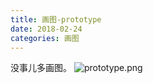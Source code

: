 ```yaml
---
title: 画图-prototype
date: 2018-02-24
categories: 画图
---
```

没事儿多画图。
![prototype.png](http://upload-images.jianshu.io/upload_images/4869616-de925ed1d446a5da.png?imageMogr2/auto-orient/strip%7CimageView2/2/w/1240)
